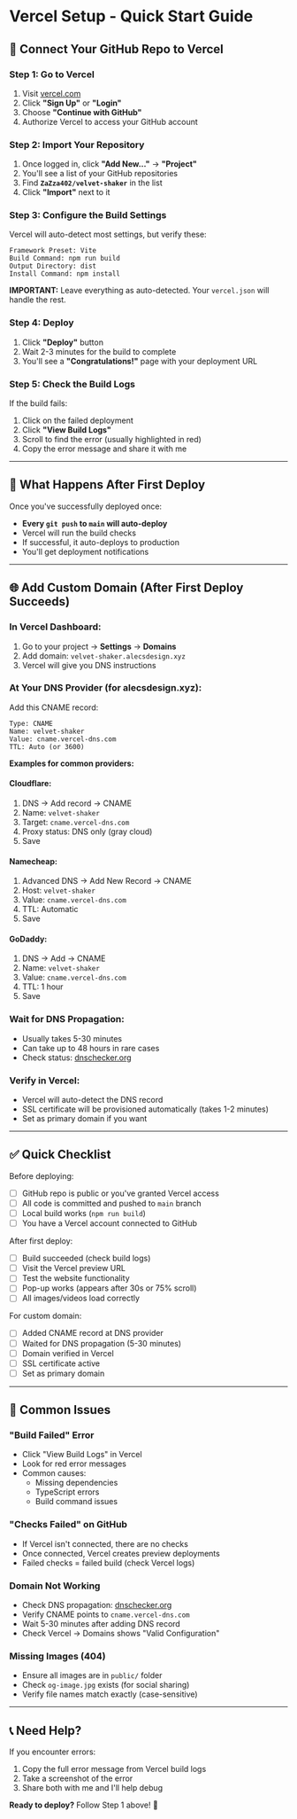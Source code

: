 # Vercel Setup - Quick Start Guide

## 🚀 Connect Your GitHub Repo to Vercel

### Step 1: Go to Vercel

1. Visit [vercel.com](https://vercel.com)
2. Click **"Sign Up"** or **"Login"**
3. Choose **"Continue with GitHub"**
4. Authorize Vercel to access your GitHub account

### Step 2: Import Your Repository

1. Once logged in, click **"Add New..."** → **"Project"**
2. You'll see a list of your GitHub repositories
3. Find **`ZaZza402/velvet-shaker`** in the list
4. Click **"Import"** next to it

### Step 3: Configure the Build Settings

Vercel will auto-detect most settings, but verify these:

```
Framework Preset: Vite
Build Command: npm run build
Output Directory: dist
Install Command: npm install
```

**IMPORTANT:** Leave everything as auto-detected. Your `vercel.json` will handle the rest.

### Step 4: Deploy

1. Click **"Deploy"** button
2. Wait 2-3 minutes for the build to complete
3. You'll see a **"Congratulations!"** page with your deployment URL

### Step 5: Check the Build Logs

If the build fails:

1. Click on the failed deployment
2. Click **"View Build Logs"**
3. Scroll to find the error (usually highlighted in red)
4. Copy the error message and share it with me

---

## 🔧 What Happens After First Deploy

Once you've successfully deployed once:

- **Every `git push` to `main` will auto-deploy**
- Vercel will run the build checks
- If successful, it auto-deploys to production
- You'll get deployment notifications

---

## 🌐 Add Custom Domain (After First Deploy Succeeds)

### In Vercel Dashboard:

1. Go to your project → **Settings** → **Domains**
2. Add domain: `velvet-shaker.alecsdesign.xyz`
3. Vercel will give you DNS instructions

### At Your DNS Provider (for alecsdesign.xyz):

Add this CNAME record:

```
Type: CNAME
Name: velvet-shaker
Value: cname.vercel-dns.com
TTL: Auto (or 3600)
```

**Examples for common providers:**

#### Cloudflare:

1. DNS → Add record → CNAME
2. Name: `velvet-shaker`
3. Target: `cname.vercel-dns.com`
4. Proxy status: DNS only (gray cloud)
5. Save

#### Namecheap:

1. Advanced DNS → Add New Record → CNAME
2. Host: `velvet-shaker`
3. Value: `cname.vercel-dns.com`
4. TTL: Automatic
5. Save

#### GoDaddy:

1. DNS → Add → CNAME
2. Name: `velvet-shaker`
3. Value: `cname.vercel-dns.com`
4. TTL: 1 hour
5. Save

### Wait for DNS Propagation:

- Usually takes 5-30 minutes
- Can take up to 48 hours in rare cases
- Check status: [dnschecker.org](https://dnschecker.org)

### Verify in Vercel:

- Vercel will auto-detect the DNS record
- SSL certificate will be provisioned automatically (takes 1-2 minutes)
- Set as primary domain if you want

---

## ✅ Quick Checklist

Before deploying:

- [ ] GitHub repo is public or you've granted Vercel access
- [ ] All code is committed and pushed to `main` branch
- [ ] Local build works (`npm run build`)
- [ ] You have a Vercel account connected to GitHub

After first deploy:

- [ ] Build succeeded (check build logs)
- [ ] Visit the Vercel preview URL
- [ ] Test the website functionality
- [ ] Pop-up works (appears after 30s or 75% scroll)
- [ ] All images/videos load correctly

For custom domain:

- [ ] Added CNAME record at DNS provider
- [ ] Waited for DNS propagation (5-30 minutes)
- [ ] Domain verified in Vercel
- [ ] SSL certificate active
- [ ] Set as primary domain

---

## 🐛 Common Issues

### "Build Failed" Error

- Click "View Build Logs" in Vercel
- Look for red error messages
- Common causes:
  - Missing dependencies
  - TypeScript errors
  - Build command issues

### "Checks Failed" on GitHub

- If Vercel isn't connected, there are no checks
- Once connected, Vercel creates preview deployments
- Failed checks = failed build (check Vercel logs)

### Domain Not Working

- Check DNS propagation: [dnschecker.org](https://dnschecker.org)
- Verify CNAME points to `cname.vercel-dns.com`
- Wait 5-30 minutes after adding DNS record
- Check Vercel → Domains shows "Valid Configuration"

### Missing Images (404)

- Ensure all images are in `public/` folder
- Check `og-image.jpg` exists (for social sharing)
- Verify file names match exactly (case-sensitive)

---

## 📞 Need Help?

If you encounter errors:

1. Copy the full error message from Vercel build logs
2. Take a screenshot of the error
3. Share both with me and I'll help debug

**Ready to deploy?** Follow Step 1 above! 🚀
